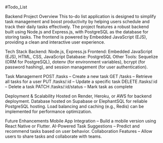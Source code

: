 #Todo_List 

Backend Project
Overview
This to-do list application is designed to simplify task management and boost productivity by helping users schedule and track their daily tasks effectively. The project features a robust backend built using Node.js and Express.js, with PostgreSQL as the database for storing tasks. The frontend is powered by Embedded JavaScript (EJS), providing a clean and interactive user experience.

Tech Stack
Backend: Node.js, Express.js
Frontend: Embedded JavaScript (EJS), HTML, CSS, JavaScript
Database: PostgreSQL
Other Tools: Sequelize (ORM for PostgreSQL), dotenv (for environment variables), bcrypt (for password hashing), and session management (for user authentication).

Task Management
POST /tasks – Create a new task
GET /tasks – Retrieve all tasks for a user
PUT /tasks/:id – Update a specific task
DELETE /tasks/:id – Delete a task
PATCH /tasks/:id/status – Mark task as complete

Deployment & Scalability
Hosted on Render, Heroku, or AWS for backend deployment.
Database hosted on Supabase or ElephantSQL for reliable PostgreSQL hosting.
Load balancing and caching (e.g., Redis) can be implemented for performance optimization.

Future Enhancements
Mobile App Integration – Build a mobile version using React Native or Flutter.
AI-Powered Task Suggestions – Predict and recommend tasks based on user behavior.
Collaboration Features – Allow users to share tasks and collaborate with teams.
